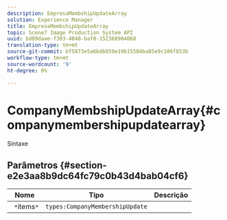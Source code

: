 ```yaml
---
description: EmpresaMembshipUpdateArray
solution: Experience Manager
title: EmpresaMembshipUpdateArray
topic: Scene7 Image Production System API
uuid: bd09daae-f303-4048-baf0-152368904068
translation-type: tm+mt
source-git-commit: bf5873e5a6bdb859e19b15584ba85e9c106f853b
workflow-type: tm+mt
source-wordcount: '9'
ht-degree: 0%

---
```



# CompanyMembshipUpdateArray{#companymembershipupdatearray}

Sintaxe

## Parâmetros {#section-e2e3aa8b9dc64fc79c0b43d4bab04cf6}

| Nome | Tipo | Descrição |
|---|---|---|
| ` *`items`*` | `types:CompanyMembershipUpdate` |  |

